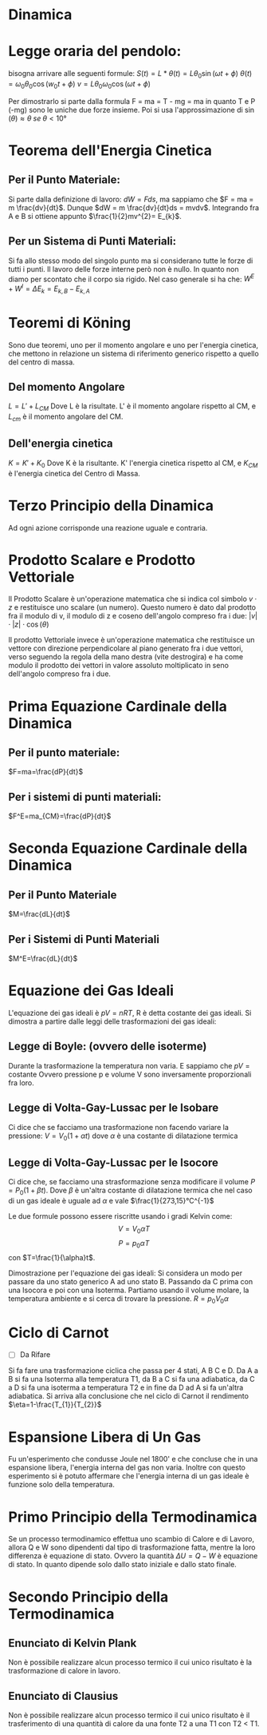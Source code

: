 # Dinamica

# Legge oraria del pendolo:
bisogna arrivare alle seguenti formule:
$S(t) = L*\theta(t) = L\theta_{0}\sin(\omega t+\phi)$
$\theta(t)=\omega_{0}\theta_{0}\cos(w_{0}t+\phi)$
$v=L\theta_{0}\omega_{0}\cos(\omega t+\phi)$

Per dimostrarlo si parte dalla formula F = ma = T - mg = ma in quanto T e P (-mg) sono le uniche due forze insieme. Poi si usa l'approssimazione di $\sin(\theta) \approx\theta \; se \;\theta < 10°$

# Teorema dell'Energia Cinetica
## Per il Punto Materiale:
Si parte dalla definizione di lavoro: $dW = F ds$, ma sappiamo che $F = ma = m \frac{dv}{dt}$. Dunque $dW = m \frac{dv}{dt}ds = mvdv$. Integrando fra A e B si ottiene appunto $\frac{1}{2}mv^{2}= E_{k}$.

## Per un Sistema di Punti Materiali:
Si fa allo stesso modo del singolo punto ma si considerano tutte le forze di tutti i punti. Il lavoro delle forze interne però non è nullo. In quanto non diamo per scontato che il corpo sia rigido. Nel caso generale si ha che:
$W^{E}+W^{I}=\Delta E_{k} = E_{k,B}-E_{k,A}$

# Teoremi di Köning
Sono due teoremi, uno per il momento angolare e uno per l'energia cinetica, che mettono in relazione un sistema di riferimento generico rispetto a quello del centro di massa.

## Del momento Angolare
$L=L'+L_{CM}$
Dove L è la risultate. L' è il momento angolare rispetto al CM, e $L_{cm}$ è il momento angolare del CM.

## Dell'energia cinetica
$K = K'+K_{0}$
Dove K è la risultante. K' l'energia cinetica rispetto al CM, e $K_{CM}$ è l'energia cinetica del Centro di Massa.

# Terzo Principio della Dinamica
Ad ogni azione corrisponde una reazione uguale e contraria.

# Prodotto Scalare e Prodotto Vettoriale
Il Prodotto Scalare è un'operazione matematica che si indica col simbolo $v\cdot z$ e restituisce uno scalare (un numero). Questo numero è dato dal prodotto fra il modulo di v, il modulo di z e coseno dell'angolo compreso fra i due: $|v|\cdot|z|\cdot \cos(\theta)$

Il prodotto Vettoriale invece è un'operazione matematica che restituisce un vettore con direzione perpendicolare al piano generato fra i due vettori, verso seguendo la regola della mano destra (vite destrogira) e ha come modulo il prodotto dei vettori in valore assoluto moltiplicato in seno dell'angolo compreso fra i due.

# Prima Equazione Cardinale della Dinamica
## Per il punto materiale:
$F=ma=\frac{dP}{dt}$

## Per i sistemi di punti materiali:
$F^E=ma_{CM}=\frac{dP}{dt}$

# Seconda Equazione Cardinale della Dinamica
## Per il Punto Materiale
$M=\frac{dL}{dt}$

## Per i Sistemi di Punti Materiali
$M^E=\frac{dL}{dt}$
# Equazione dei Gas Ideali
L'equazione dei gas ideali è $pV = nRT$, R è detta costante dei gas ideali. Si dimostra a partire dalle leggi delle trasformazioni dei gas ideali:

## Legge di Boyle: (ovvero delle isoterme)
Durante la trasformazione la temperatura non varia. E sappiamo che $pV=\text{costante}$ Ovvero pressione p e volume V sono inversamente proporzionali fra loro.

## Legge di Volta-Gay-Lussac per le Isobare
Ci dice che se facciamo una trasformazione non facendo variare la pressione: $V= V_{0}(1+\alpha t)$ dove $\alpha$ è una costante di dilatazione termica

## Legge di Volta-Gay-Lussac per le Isocore
Ci dice che, se facciamo una strasformazione senza modificare il volume $P=P_{0}(1+\beta t)$. Dove $\beta$ è un'altra costante di dilatazione termica che nel caso di un gas ideale è uguale ad $\alpha$ e vale $\frac{1}{273,15}°C^{-1}$

Le due formule possono essere riscritte usando i gradi Kelvin come:$$V=V_{0}\alpha T$$
$$P=p_{0}\alpha T$$con $T=\frac{1}{\alpha}t$.

Dimostrazione per l'equazione dei gas ideali:
Si considera un modo per passare da uno stato generico A ad uno stato B. Passando da C prima con una Isocora e poi con una Isoterma. Partiamo usando il volume molare, la temperatura ambiente e si cerca di trovare la pressione. $R=p_{0}V_{0}\alpha$

# Ciclo di Carnot
- [ ] Da Rifare

Si fa fare una trasformazione ciclica che passa per 4 stati, A B C e D. Da A a B si fa una Isoterma alla temperatura T1, da B a C si fa una adiabatica, da C a D si fa una isoterma a temperatura T2 e in fine da D ad A si fa un'altra adiabatica. Si arriva alla conclusione che nel ciclo di Carnot il rendimento $\eta=1-\frac{T_{1}}{T_{2}}$

# Espansione Libera di Un Gas
Fu un'esperimento che condusse Joule nel 1800' e che concluse che in una espansione libera, l'energia interna del gas non varia. Inoltre con questo esperimento si è potuto affermare che l'energia interna di un gas ideale è funzione solo della temperatura.

# Primo Principio della Termodinamica
Se un processo termodinamico effettua uno scambio di Calore e di Lavoro, allora Q e W sono dipendenti dal tipo di trasformazione fatta, mentre la loro differenza è equazione di stato. Ovvero la quantità $\Delta U=Q-W$ è equazione di stato. In quanto dipende solo dallo stato iniziale e dallo stato finale.

# Secondo Principio della Termodinamica
## Enunciato di Kelvin Plank
Non è possibile realizzare alcun processo termico il cui unico risultato è la trasformazione di calore in lavoro.
## Enunciato di Clausius
Non è possibile realizzare alcun processo termico il cui unico risultato  è il trasferimento di una quantità di calore da una fonte T2 a una T1 con T2 < T1.